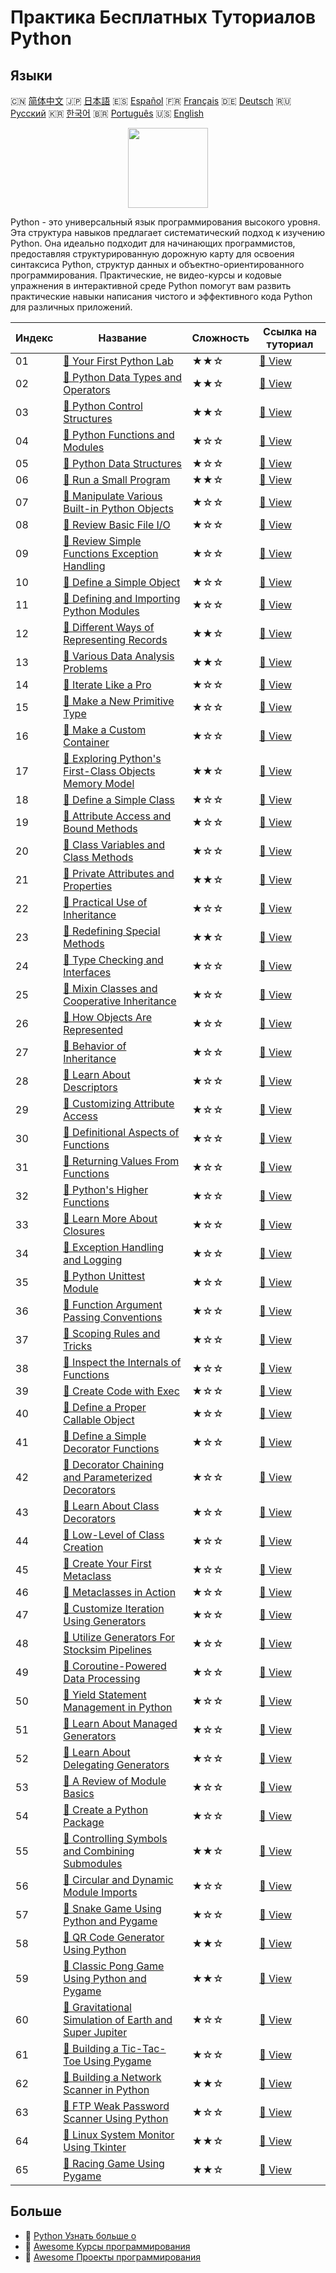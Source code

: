 # Практика Бесплатных Туториалов Python

## Языки

🇨🇳 [简体中文](README_zh.md) 🇯🇵 [日本語](README_ja.md) 🇪🇸 [Español](README_es.md) 🇫🇷 [Français](README_fr.md) 🇩🇪 [Deutsch](README_de.md) 🇷🇺 [Русский](README_ru.md) 🇰🇷 [한국어](README_ko.md) 🇧🇷 [Português](README_pt.md) 🇺🇸 [English](README.md) 

<div align="center">
<img width="128px" src="https://file.labex.io/path/E4pVLzVNCjyM.png">
</div>

Python - это универсальный язык программирования высокого уровня. Эта структура навыков предлагает систематический подход к изучению Python. Она идеально подходит для начинающих программистов, предоставляя структурированную дорожную карту для освоения синтаксиса Python, структур данных и объектно-ориентированного программирования. Практические, не видео-курсы и кодовые упражнения в интерактивной среде Python помогут вам развить практические навыки написания чистого и эффективного кода Python для различных приложений.

|   Индекс | Название                                                                                                                                               | Сложность   | Ссылка на туториал                                                                                      |
|----------|--------------------------------------------------------------------------------------------------------------------------------------------------------|-------------|---------------------------------------------------------------------------------------------------------|
|       01 | [📖 Your First Python Lab](https://labex.io/tutorials/python-your-first-python-lab-270256)                                                             | ★★☆         | [🔗 View](https://labex.io/tutorials/python-your-first-python-lab-270256)                               |
|       02 | [📖 Python Data Types and Operators](https://labex.io/tutorials/python-python-data-types-and-operators-393077)                                         | ★★☆         | [🔗 View](https://labex.io/tutorials/python-python-data-types-and-operators-393077)                     |
|       03 | [📖 Python Control Structures](https://labex.io/tutorials/python-python-control-structures-393123)                                                     | ★★☆         | [🔗 View](https://labex.io/tutorials/python-python-control-structures-393123)                           |
|       04 | [📖 Python Functions and Modules](https://labex.io/tutorials/python-python-functions-and-modules-393141)                                               | ★☆☆         | [🔗 View](https://labex.io/tutorials/python-python-functions-and-modules-393141)                        |
|       05 | [📖 Python Data Structures](https://labex.io/tutorials/python-python-data-structures-393168)                                                           | ★☆☆         | [🔗 View](https://labex.io/tutorials/python-python-data-structures-393168)                              |
|       06 | [📖 Run a Small Program](https://labex.io/tutorials/python-run-a-small-program-132390)                                                                 | ★★☆         | [🔗 View](https://labex.io/tutorials/python-run-a-small-program-132390)                                 |
|       07 | [📖 Manipulate Various Built-in Python Objects](https://labex.io/tutorials/python-manipulate-various-built-in-python-objects-132391)                   | ★☆☆         | [🔗 View](https://labex.io/tutorials/python-manipulate-various-built-in-python-objects-132391)          |
|       08 | [📖 Review Basic File I/O](https://labex.io/tutorials/python-review-basic-file-i-o-132392)                                                             | ★☆☆         | [🔗 View](https://labex.io/tutorials/python-review-basic-file-i-o-132392)                               |
|       09 | [📖 Review Simple Functions Exception Handling](https://labex.io/tutorials/python-review-simple-functions-exception-handling-132393)                   | ★☆☆         | [🔗 View](https://labex.io/tutorials/python-review-simple-functions-exception-handling-132393)          |
|       10 | [📖 Define a Simple Object](https://labex.io/tutorials/python-define-a-simple-object-132394)                                                           | ★☆☆         | [🔗 View](https://labex.io/tutorials/python-define-a-simple-object-132394)                              |
|       11 | [📖 Defining and Importing Python Modules](https://labex.io/tutorials/python-defining-and-importing-python-modules-132395)                             | ★☆☆         | [🔗 View](https://labex.io/tutorials/python-defining-and-importing-python-modules-132395)               |
|       12 | [📖 Different Ways of Representing Records](https://labex.io/tutorials/python-different-ways-of-representing-records-132428)                           | ★★☆         | [🔗 View](https://labex.io/tutorials/python-different-ways-of-representing-records-132428)              |
|       13 | [📖 Various Data Analysis Problems](https://labex.io/tutorials/python-various-data-analysis-problems-132438)                                           | ★★☆         | [🔗 View](https://labex.io/tutorials/python-various-data-analysis-problems-132438)                      |
|       14 | [📖 Iterate Like a Pro](https://labex.io/tutorials/python-iterate-like-a-pro-132442)                                                                   | ★☆☆         | [🔗 View](https://labex.io/tutorials/python-iterate-like-a-pro-132442)                                  |
|       15 | [📖 Make a New Primitive Type](https://labex.io/tutorials/python-make-a-new-primitive-type-132443)                                                     | ★☆☆         | [🔗 View](https://labex.io/tutorials/python-make-a-new-primitive-type-132443)                           |
|       16 | [📖 Make a Custom Container](https://labex.io/tutorials/python-make-a-custom-container-132444)                                                         | ★☆☆         | [🔗 View](https://labex.io/tutorials/python-make-a-custom-container-132444)                             |
|       17 | [📖 Exploring Python's First-Class Objects Memory Model](https://labex.io/tutorials/python-exploring-python-s-first-class-objects-memory-model-132489) | ★★☆         | [🔗 View](https://labex.io/tutorials/python-exploring-python-s-first-class-objects-memory-model-132489) |
|       18 | [📖 Define a Simple Class](https://labex.io/tutorials/python-define-a-simple-class-132490)                                                             | ★☆☆         | [🔗 View](https://labex.io/tutorials/python-define-a-simple-class-132490)                               |
|       19 | [📖 Attribute Access and Bound Methods](https://labex.io/tutorials/python-attribute-access-and-bound-methods-132491)                                   | ★☆☆         | [🔗 View](https://labex.io/tutorials/python-attribute-access-and-bound-methods-132491)                  |
|       20 | [📖 Class Variables and Class Methods](https://labex.io/tutorials/python-class-variables-and-class-methods-132493)                                     | ★☆☆         | [🔗 View](https://labex.io/tutorials/python-class-variables-and-class-methods-132493)                   |
|       21 | [📖 Private Attributes and Properties](https://labex.io/tutorials/python-private-attributes-and-properties-132494)                                     | ★★☆         | [🔗 View](https://labex.io/tutorials/python-private-attributes-and-properties-132494)                   |
|       22 | [📖 Practical Use of Inheritance](https://labex.io/tutorials/python-practical-use-of-inheritance-132495)                                               | ★☆☆         | [🔗 View](https://labex.io/tutorials/python-practical-use-of-inheritance-132495)                        |
|       23 | [📖 Redefining Special Methods](https://labex.io/tutorials/python-redefining-special-methods-132496)                                                   | ★★☆         | [🔗 View](https://labex.io/tutorials/python-redefining-special-methods-132496)                          |
|       24 | [📖 Type Checking and Interfaces](https://labex.io/tutorials/python-type-checking-and-interfaces-132497)                                               | ★☆☆         | [🔗 View](https://labex.io/tutorials/python-type-checking-and-interfaces-132497)                        |
|       25 | [📖 Mixin Classes and Cooperative Inheritance](https://labex.io/tutorials/python-mixin-classes-and-cooperative-inheritance-132498)                     | ★☆☆         | [🔗 View](https://labex.io/tutorials/python-mixin-classes-and-cooperative-inheritance-132498)           |
|       26 | [📖 How Objects Are Represented](https://labex.io/tutorials/python-how-objects-are-represented-132499)                                                 | ★☆☆         | [🔗 View](https://labex.io/tutorials/python-how-objects-are-represented-132499)                         |
|       27 | [📖 Behavior of Inheritance](https://labex.io/tutorials/python-behavior-of-inheritance-132500)                                                         | ★☆☆         | [🔗 View](https://labex.io/tutorials/python-behavior-of-inheritance-132500)                             |
|       28 | [📖 Learn About Descriptors](https://labex.io/tutorials/python-learn-about-descriptors-132501)                                                         | ★☆☆         | [🔗 View](https://labex.io/tutorials/python-learn-about-descriptors-132501)                             |
|       29 | [📖 Customizing Attribute Access](https://labex.io/tutorials/python-customizing-attribute-access-132502)                                               | ★☆☆         | [🔗 View](https://labex.io/tutorials/python-customizing-attribute-access-132502)                        |
|       30 | [📖 Definitional Aspects of Functions](https://labex.io/tutorials/python-definitional-aspects-of-functions-132503)                                     | ★☆☆         | [🔗 View](https://labex.io/tutorials/python-definitional-aspects-of-functions-132503)                   |
|       31 | [📖 Returning Values From Functions](https://labex.io/tutorials/python-returning-values-from-functions-132504)                                         | ★☆☆         | [🔗 View](https://labex.io/tutorials/python-returning-values-from-functions-132504)                     |
|       32 | [📖 Python's Higher Functions](https://labex.io/tutorials/python-python-s-higher-functions-132505)                                                     | ★☆☆         | [🔗 View](https://labex.io/tutorials/python-python-s-higher-functions-132505)                           |
|       33 | [📖 Learn More About Closures](https://labex.io/tutorials/python-learn-more-about-closures-132506)                                                     | ★☆☆         | [🔗 View](https://labex.io/tutorials/python-learn-more-about-closures-132506)                           |
|       34 | [📖 Exception Handling and Logging](https://labex.io/tutorials/python-exception-handling-and-logging-132507)                                           | ★☆☆         | [🔗 View](https://labex.io/tutorials/python-exception-handling-and-logging-132507)                      |
|       35 | [📖 Python Unittest Module](https://labex.io/tutorials/python-python-unittest-module-132508)                                                           | ★☆☆         | [🔗 View](https://labex.io/tutorials/python-python-unittest-module-132508)                              |
|       36 | [📖 Function Argument Passing Conventions](https://labex.io/tutorials/python-function-argument-passing-conventions-132509)                             | ★☆☆         | [🔗 View](https://labex.io/tutorials/python-function-argument-passing-conventions-132509)               |
|       37 | [📖 Scoping Rules and Tricks](https://labex.io/tutorials/python-scoping-rules-and-tricks-132510)                                                       | ★☆☆         | [🔗 View](https://labex.io/tutorials/python-scoping-rules-and-tricks-132510)                            |
|       38 | [📖 Inspect the Internals of Functions](https://labex.io/tutorials/python-inspect-the-internals-of-functions-132511)                                   | ★☆☆         | [🔗 View](https://labex.io/tutorials/python-inspect-the-internals-of-functions-132511)                  |
|       39 | [📖 Create Code with Exec](https://labex.io/tutorials/python-create-code-with-exec-132512)                                                             | ★☆☆         | [🔗 View](https://labex.io/tutorials/python-create-code-with-exec-132512)                               |
|       40 | [📖 Define a Proper Callable Object](https://labex.io/tutorials/python-define-a-proper-callable-object-132513)                                         | ★☆☆         | [🔗 View](https://labex.io/tutorials/python-define-a-proper-callable-object-132513)                     |
|       41 | [📖 Define a Simple Decorator Functions](https://labex.io/tutorials/python-define-a-simple-decorator-functions-132514)                                 | ★☆☆         | [🔗 View](https://labex.io/tutorials/python-define-a-simple-decorator-functions-132514)                 |
|       42 | [📖 Decorator Chaining and Parameterized Decorators](https://labex.io/tutorials/python-decorator-chaining-and-parameterized-decorators-132515)         | ★☆☆         | [🔗 View](https://labex.io/tutorials/python-decorator-chaining-and-parameterized-decorators-132515)     |
|       43 | [📖 Learn About Class Decorators](https://labex.io/tutorials/python-learn-about-class-decorators-132516)                                               | ★☆☆         | [🔗 View](https://labex.io/tutorials/python-learn-about-class-decorators-132516)                        |
|       44 | [📖 Low-Level of Class Creation](https://labex.io/tutorials/python-low-level-of-class-creation-132517)                                                 | ★☆☆         | [🔗 View](https://labex.io/tutorials/python-low-level-of-class-creation-132517)                         |
|       45 | [📖 Create Your First Metaclass](https://labex.io/tutorials/python-create-your-first-metaclass-132519)                                                 | ★☆☆         | [🔗 View](https://labex.io/tutorials/python-create-your-first-metaclass-132519)                         |
|       46 | [📖 Metaclasses in Action](https://labex.io/tutorials/python-metaclasses-in-action-132521)                                                             | ★☆☆         | [🔗 View](https://labex.io/tutorials/python-metaclasses-in-action-132521)                               |
|       47 | [📖 Customize Iteration Using Generators](https://labex.io/tutorials/python-customize-iteration-using-generators-132522)                               | ★☆☆         | [🔗 View](https://labex.io/tutorials/python-customize-iteration-using-generators-132522)                |
|       48 | [📖 Utilize Generators For Stocksim Pipelines](https://labex.io/tutorials/python-utilize-generators-for-stocksim-pipelines-132523)                     | ★☆☆         | [🔗 View](https://labex.io/tutorials/python-utilize-generators-for-stocksim-pipelines-132523)           |
|       49 | [📖 Coroutine-Powered Data Processing](https://labex.io/tutorials/python-coroutine-powered-data-processing-132524)                                     | ★☆☆         | [🔗 View](https://labex.io/tutorials/python-coroutine-powered-data-processing-132524)                   |
|       50 | [📖 Yield Statement Management in Python](https://labex.io/tutorials/python-yield-statement-management-in-python-132525)                               | ★☆☆         | [🔗 View](https://labex.io/tutorials/python-yield-statement-management-in-python-132525)                |
|       51 | [📖 Learn About Managed Generators](https://labex.io/tutorials/python-learn-about-managed-generators-132526)                                           | ★☆☆         | [🔗 View](https://labex.io/tutorials/python-learn-about-managed-generators-132526)                      |
|       52 | [📖 Learn About Delegating Generators](https://labex.io/tutorials/python-learn-about-delegating-generators-132527)                                     | ★☆☆         | [🔗 View](https://labex.io/tutorials/python-learn-about-delegating-generators-132527)                   |
|       53 | [📖 A Review of Module Basics](https://labex.io/tutorials/python-a-review-of-module-basics-132528)                                                     | ★☆☆         | [🔗 View](https://labex.io/tutorials/python-a-review-of-module-basics-132528)                           |
|       54 | [📖 Create a Python Package](https://labex.io/tutorials/python-create-a-python-package-132529)                                                         | ★☆☆         | [🔗 View](https://labex.io/tutorials/python-create-a-python-package-132529)                             |
|       55 | [📖 Controlling Symbols and Combining Submodules](https://labex.io/tutorials/python-controlling-symbols-and-combining-submodules-132530)               | ★★☆         | [🔗 View](https://labex.io/tutorials/python-controlling-symbols-and-combining-submodules-132530)        |
|       56 | [📖 Circular and Dynamic Module Imports](https://labex.io/tutorials/python-circular-and-dynamic-module-imports-132531)                                 | ★☆☆         | [🔗 View](https://labex.io/tutorials/python-circular-and-dynamic-module-imports-132531)                 |
|       57 | [📖 Snake Game Using Python and Pygame](https://labex.io/tutorials/python-snake-game-using-python-and-pygame-298902)                                   | ★☆☆         | [🔗 View](https://labex.io/tutorials/python-snake-game-using-python-and-pygame-298902)                  |
|       58 | [📖 QR Code Generator Using Python](https://labex.io/tutorials/python-qr-code-generator-using-python-298900)                                           | ★★☆         | [🔗 View](https://labex.io/tutorials/python-qr-code-generator-using-python-298900)                      |
|       59 | [📖 Classic Pong Game Using Python and Pygame](https://labex.io/tutorials/python-classic-pong-game-using-python-and-pygame-298856)                     | ★★☆         | [🔗 View](https://labex.io/tutorials/python-classic-pong-game-using-python-and-pygame-298856)           |
|       60 | [📖 Gravitational Simulation of Earth and Super Jupiter](https://labex.io/tutorials/python-gravitational-simulation-of-earth-and-super-jupiter-298885) | ★☆☆         | [🔗 View](https://labex.io/tutorials/python-gravitational-simulation-of-earth-and-super-jupiter-298885) |
|       61 | [📖 Building a Tic-Tac-Toe Using Pygame](https://labex.io/tutorials/python-building-a-tic-tac-toe-using-pygame-298907)                                 | ★☆☆         | [🔗 View](https://labex.io/tutorials/python-building-a-tic-tac-toe-using-pygame-298907)                 |
|       62 | [📖 Building a Network Scanner in Python](https://labex.io/tutorials/python-building-a-network-scanner-in-python-298855)                               | ★★☆         | [🔗 View](https://labex.io/tutorials/python-building-a-network-scanner-in-python-298855)                |
|       63 | [📖 FTP Weak Password Scanner Using Python](https://labex.io/tutorials/python-ftp-weak-password-scanner-using-python-298882)                           | ★☆☆         | [🔗 View](https://labex.io/tutorials/python-ftp-weak-password-scanner-using-python-298882)              |
|       64 | [📖 Linux System Monitor Using Tkinter](https://labex.io/tutorials/python-linux-system-monitor-using-tkinter-298891)                                   | ★★☆         | [🔗 View](https://labex.io/tutorials/python-linux-system-monitor-using-tkinter-298891)                  |
|       65 | [📖 Racing Game Using Pygame](https://labex.io/tutorials/python-racing-game-using-pygame-298901)                                                       | ★★☆         | [🔗 View](https://labex.io/tutorials/python-racing-game-using-pygame-298901)                            |

## Больше

- 🔗 [Python Узнать больше о](https://labex.io/ru/skilltrees/python)
- 🔗 [Awesome Курсы программирования](https://github.com/labex-labs/awesome-programming-courses)
- 🔗 [Awesome Проекты программирования](https://github.com/labex-labs/awesome-programming-projects)

